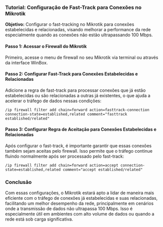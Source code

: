 ### Tutorial: Configuração de Fast-Track para Conexões no Mikrotik

**Objetivo:** Configurar o fast-tracking no Mikrotik para conexões estabelecidas e relacionadas, visando melhorar a performance da rede especialmente quando as conexões não estão ultrapassando 100 Mbps.

#### Passo 1: Acessar o Firewall do Mikrotik

Primeiro, acesse o menu de firewall no seu Mikrotik via terminal ou através da interface WinBox.

#### Passo 2: Configurar Fast-Track para Conexões Estabelecidas e Relacionadas

Adicione a regra de fast-track para processar conexões que já estão estabelecidas ou são relacionadas a outras já existentes, o que ajuda a acelerar o tráfego de dados nessas condições:

```
/ip firewall filter add chain=forward action=fasttrack-connection connection-state=established,related comment="fasttrack established/related"
```

#### Passo 3: Configurar Regra de Aceitação para Conexões Estabelecidas e Relacionadas

Após configurar o fast-track, é importante garantir que essas conexões também sejam aceitas pelo firewall. Isso permite que o tráfego continue fluindo normalmente após ser processado pelo fast-track:

```
/ip firewall filter add chain=forward action=accept connection-state=established,related comment="accept established/related"
```

### Conclusão

Com essas configurações, o Mikrotik estará apto a lidar de maneira mais eficiente com o tráfego de conexões já estabelecidas e suas relacionadas, facilitando um melhor desempenho da rede, principalmente em cenários onde a transmissão de dados não ultrapassa 100 Mbps. Isso é especialmente útil em ambientes com alto volume de dados ou quando a rede está sob carga significativa.
